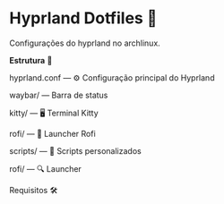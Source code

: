 # Hyprland Dotfiles 🎨

Configurações do hyprland no archlinux.

**Estrutura** 📂

hyprland.conf — ⚙️ Configuração principal do Hyprland

waybar/ — Barra de status

kitty/ — 🖥️ Terminal Kitty

rofi/ — 🚀 Launcher Rofi

scripts/ — 📜 Scripts personalizados

rofi/ — 🔍 Launcher 

Requisitos 🛠️
